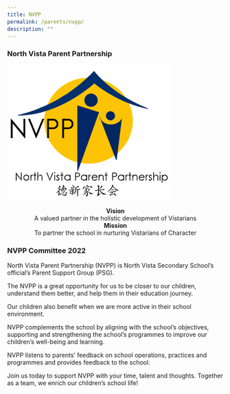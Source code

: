 ```yaml
---
title: NVPP
permalink: /parents/nvpp/
description: ""
---
```

### North Vista Parent Partnership


<img src="/images/logoNVPP.jpg" 
     style="width:75%">
		 
<center><b>Vision</center></b>

<center>A valued partner in the holistic development of Vistarians</center>

  

<center><b>Mission</center></b>

<center>To partner the school in nurturing Vistarians of Character</center>

### NVPP Committee 2022

North Vista Parent Partnership (NVPP) is North Vista Secondary School’s official’s Parent Support Group (PSG).

The NVPP is a great opportunity for us to be closer to our children, understand them better, and help them in their education journey.

Our children also benefit when we are more active in their school environment.

NVPP complements the school by aligning with the school’s objectives, supporting and strengthening the school’s programmes to improve our children’s well-being and learning.

NVPP listens to parents’ feedback on school operations, practices and programmes and provides feedback to the school.

Join us today to support NVPP with your time, talent and thoughts. Together as a team, we enrich our children’s school life!